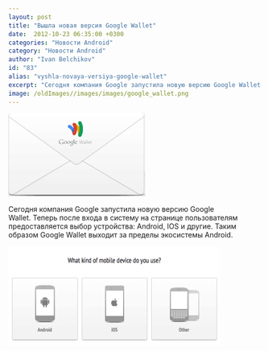 ```yaml
---
layout: post
title: "Вышла новая версия Google Wallet"
date:  2012-10-23 06:35:00 +0300
categories: "Новости Android"
category: "Новости Android"
author: "Ivan Belchikov"
id: "83"
alias: "vyshla-novaya-versiya-google-wallet"
excerpt: "Сегодня компания Google запустила новую версию Google Wallet. Теперь после входа в систему на странице пользователям предоставляется выбор устройства: Android, IOS и другие. Таким образом Google Wallet выходит за пределы экосистемы Android.  "
image: /oldImages//images/images/google_wallet.png
---
```

<a href="#" rel="nofollow" ><img  src="/oldImages/images/images/google_wallet.png" border="0" alt="" width="272" height="165" ></a>

Сегодня компания Google запустила новую версию Google Wallet. Теперь после входа в систему на странице пользователям предоставляется выбор устройства: Android, IOS и другие. Таким образом Google Wallet выходит за пределы экосистемы Android. 

<a href="#" rel="nofollow" ><img  src="/oldImages/images/images/google_wallet_choices-420x195.png" border="0" alt="" width="420" height="195" ></a>

 
